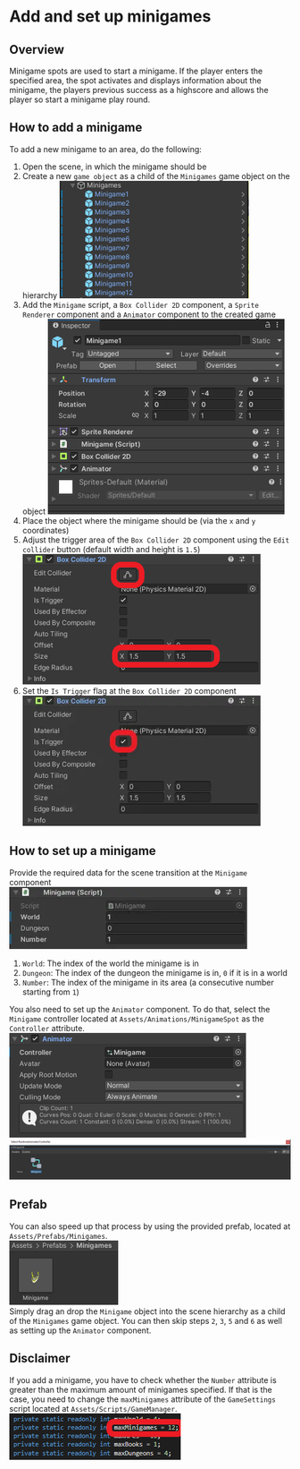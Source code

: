 # Add and set up minigames

## Overview

Minigame spots are used to start a minigame. If the player enters the specified area, the spot activates and displays information about the minigame, the players previous success as a highscore and allows the player so start a minigame play round.

## How to add a minigame

To add a new minigame to an area, do the following:

1. Open the scene, in which the minigame should be
2. Create a new `game object` as a child of the `Minigames` game object on the hierarchy
![Hierarchy view](assets/minigame-hierarchy-view.webp)
3. Add the `Minigame` script, a `Box Collider 2D` component, a `Sprite Renderer` component and a `Animator` component to the created game object
![Inspector view](assets/minigame-inspector-view.webp)
4. Place the object where the minigame should be (via the `x` and `y` coordinates)
5. Adjust the trigger area of the `Box Collider 2D` component using the `Edit collider` button (default width and height is `1.5`)  
![Collider component](assets/minigame-collider-component.webp)
6. Set the `Is Trigger` flag at the `Box Collider 2D` component  
![Trigger flag](assets/minigame-trigger-flag.webp)

## How to set up a minigame

Provide the required data for the scene transition at the `Minigame` component  
![Script component](assets/minigame-script-component.webp)

1. `World`: The index of the world the minigame is in  
2. `Dungeon`: The index of the dungeon the minigame is in, `0` if it is in a world
3. `Number`: The index of the minigame in its area (a consecutive number starting from `1`)

You also need to set up the `Animator` component. To do that, select the `Minigame` controller located at `Assets/Animations/MinigameSpot` as the `Controller` attribute.  
![Animator component](assets/minigame-animator-component.webp)  
![Animator selection](assets/minigame-animator-selection.webp)

## Prefab

You can also speed up that process by using the provided prefab, located at `Assets/Prefabs/Minigames`.  
![Prefab](assets/minigame-prefab.webp)  
Simply drag an drop the `Minigame` object into the scene hierarchy as a child of the `Minigames` game object.
You can then skip steps `2`, `3`, `5` and `6` as well as setting up the `Animator` component.

## Disclaimer

If you add a minigame, you have to check whether the `Number` attribute is greater than the maximum amount of minigames specified. If that is the case, you need to change the `maxMinigames` attribute of the `GameSettings` script located at `Assets/Scripts/GameManager`.  
![Prefabs](assets/minigame-game-settings.webp)
